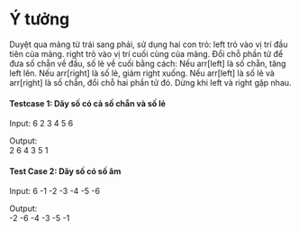 # Ý tưởng
Duyệt qua mảng từ trái sang phải, sử dụng hai con trỏ:
left trỏ vào vị trí đầu tiên của mảng.
right trỏ vào vị trí cuối cùng của mảng.
Đổi chỗ phần tử để đưa số chẵn về đầu, số lẻ về cuối bằng cách:
Nếu arr[left] là số chẵn, tăng left lên.
Nếu arr[right] là số lẻ, giảm right xuống.
Nếu arr[left] là số lẻ và arr[right] là số chẵn, đổi chỗ hai phần tử đó.
Dừng khi left và right gặp nhau.

#### Testcase 1: Dãy số có cả số chẵn và số lẻ
Input:	 6
2 3 4 5 6
          	
Output:                                                   
2 6 4 3 5 1


#### Test Case 2: Dãy số có số âm

Input:	 6
-1 -2 -3 -4 -5 -6
          	
Output:                                                   
-2 -6 -4 -3 -5 -1
